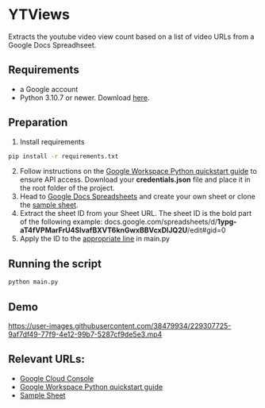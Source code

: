 # YTViews
Extracts the youtube video view count based on a list of video URLs from a Google Docs Spreadhseet.

## Requirements
- a Google account
- Python 3.10.7 or newer. Download [here](https://www.python.org/).

## Preparation
1. Install requirements
```sh
pip install -r requirements.txt
```
2. Follow instructions on the [Google Workspace Python quickstart guide](https://developers.google.com/docs/api/quickstart/python) to ensure API access. Download your **credentials.json** file and place it in the root folder of the project.
3. Head to [Google Docs Spreadsheets](https://docs.google.com/spreadsheets/) and create your own sheet or clone the [sample sheet](https://docs.google.com/spreadsheets/d/1ypg-aT4fVPMarFrU4SlvafBXVT6knGwxBBVcxDlJQ2U).
4. Extract the sheet ID from your Sheet URL. The sheet ID is the bold part of the following example: docs.google.com/spreadsheets/d/**1ypg-aT4fVPMarFrU4SlvafBXVT6knGwxBBVcxDlJQ2U**/edit#gid=0
5. Apply the ID to the [appropriate line](https://github.com/ThatH4tGuy/YTViews/blob/927d1d420be0cfbf03f51d6d3815c5824f986f3e/main.py#L14) in main.py

## Running the script
```sh
python main.py
```
## Demo

https://user-images.githubusercontent.com/38479934/229307725-9af7df49-77f9-4e12-99b7-5287cf9de5e3.mp4


## Relevant URLs:
* [Google Cloud Console](https://console.cloud.google.com/)
* [Google Workspace Python quickstart guide](https://developers.google.com/docs/api/quickstart/python)
* [Sample Sheet](https://docs.google.com/spreadsheets/d/1ypg-aT4fVPMarFrU4SlvafBXVT6knGwxBBVcxDlJQ2U)
